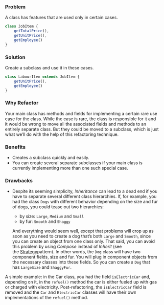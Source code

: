 
### Problem

A class has features that are used only in certain cases.

```js
class JobItem {
	getTotalPrice(),
	getUnitPrice(),
	getEmployee()
}
```

### Solution

Create a subclass and use it in these cases.

```js
class LabourItem extends JobItem {
	getUnitPrice(),
	getEmployee()
}
```

### Why Refactor

Your main class has methods and fields for implementing a certain rare use case for the class. While the case is rare, the class is responsible for it and it would be wrong to move all the associated fields and methods to an entirely separate class. But they could be moved to a subclass, which is just what we’ll do with the help of this refactoring technique.

### Benefits

- Creates a subclass quickly and easily.
- You can create several separate subclasses if your main class is currently implementing more than one such special case.

### Drawbacks

- Despite its seeming simplicity, _Inheritance_ can lead to a dead end if you have to separate several different class hierarchies. If, for example, you had the class `Dogs` with different behavior depending on the size and fur of dogs, you could tease out two hierarchies:

    - by size: `Large`, `Medium` and `Small`
    - by fur: `Smooth` and `Shaggy`

    And everything would seem well, except that problems will crop up as soon as you need to create a dog that’s both `Large` and `Smooth`, since you can create an object from one class only. That said, you can avoid this problem by using _Compose_ instead of _Inherit_ (see the [Strategy](https://refactoring.guru/design-patterns/strategy)pattern). In other words, the `Dog` class will have two component fields, size and fur. You will plug in component objects from the necessary classes into these fields. So you can create a `Dog` that has `LargeSize` and `ShaggyFur`.


A simple example: in the Car class, you had the field `isElectricCar` and, depending on it, in the `refuel()` method the car is either fueled up with gas or charged with electricity. Post-refactoring, the `isElectricCar` field is removed and the `Car` and `ElectricCar` classes will have their own implementations of the `refuel()` method.
